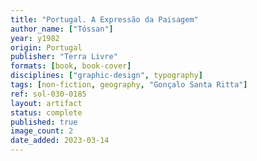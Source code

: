 ```yaml
---
title: "Portugal. A Expressão da Paisagem"
author_name: ["Tóssan"]
year: y1982
origin: Portugal
publisher: "Terra Livre"
formats: [book, book-cover]
disciplines: ["graphic-design", typography]
tags: [non-fiction, geography, "Gonçalo Santa Ritta"]
ref: sol-030-0185
layout: artifact
status: complete
published: true
image_count: 2
date_added: 2023-03-14
---
```

